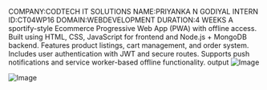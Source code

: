 COMPANY:CODTECH IT SOLUTIONS
NAME:PRIYANKA N GODIYAL
INTERN ID:CT04WP16
DOMAIN:WEBDEVELOPMENT
DURATION:4 WEEKS
A sportify-style Ecommerce Progressive Web App (PWA) with offline access.
Built using HTML, CSS, JavaScript for frontend and Node.js + MongoDB backend.
Features product listings, cart management, and order system.
Includes user authentication with JWT and secure routes.
Supports push notifications and service worker-based offline functionality.
output
![Image](https://github.com/user-attachments/assets/caab2099-8556-45e7-8d7d-da3eee4c4964)

![Image](https://github.com/user-attachments/assets/e8925c95-6362-41e2-a620-58aee14d8412)
